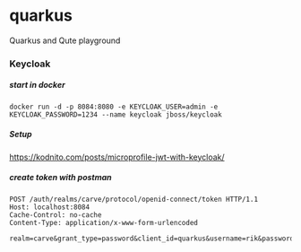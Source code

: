 # quarkus
Quarkus and Qute playground

### Keycloak

##### start in docker
```
docker run -d -p 8084:8080 -e KEYCLOAK_USER=admin -e KEYCLOAK_PASSWORD=1234 --name keycloak jboss/keycloak
```

##### Setup
https://kodnito.com/posts/microprofile-jwt-with-keycloak/

##### create token with postman
```
POST /auth/realms/carve/protocol/openid-connect/token HTTP/1.1
Host: localhost:8084
Cache-Control: no-cache
Content-Type: application/x-www-form-urlencoded

realm=carve&grant_type=password&client_id=quarkus&username=rik&password=1234
```
